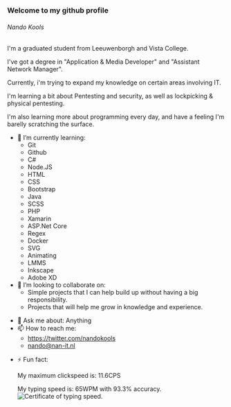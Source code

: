 ### Welcome to my github profile
###### Nando Kools
I'm a graduated student from Leeuwenborgh and Vista College.

I've got a degree in "Application & Media Developer" and "Assistant Network Manager".

Currently, i'm trying to expand my knowledge on certain areas involving IT.

I'm learning a bit about Pentesting and security, as well as lockpicking & physical pentesting.

I'm also learning more about programming every day, and have a feeling I'm barelly scratching the surface.

<!-- - 🔭 I’m currently working on ... -->
- 🌱 I’m currently learning:
  * Git
  * Github
  * C#
  * Node.JS
  * HTML
  * CSS
  * Bootstrap
  * Java
  * SCSS
  * PHP
  * Xamarin
  * ASP.Net Core
  * Regex
  * Docker
  * SVG
  * Animating
  * LMMS
  * Inkscape
  * Adobe XD
- 👯 I’m looking to collaborate on:
  * Simple projects that I can help build up without having a big responsibility.
  * Projects that will help me grow in knowledge and experience.
<!-- - 🤔 I’m looking for help with ... -->
- 💬 Ask me about:
  Anything
- 📫 How to reach me: 
  * https://twitter.com/nandokools
  * nando@nan-it.nl
<!-- - 😄 Pronouns: ... -->
- ⚡ Fun fact:
  
  My maximum clickspeed is:
  11.6CPS
  
  My typing speed is: 65WPM with 93.3% accuracy.
  ![Certificate of typing speed.](https://www.ratatype.com/certificates/en/en/4/4/2/2454442-1597430628.jpg)
